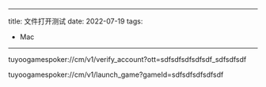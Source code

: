 
---
title: 文件打开测试
date: 2022-07-19
tags:
- Mac
---


tuyoogamespoker://cm/v1/verify_account?ott=sdfsdfsdfsdfsdf_sdfsdfsdf

tuyoogamespoker://cm/v1/launch_game?gameId=sdfsdfsdfsdfsdf
